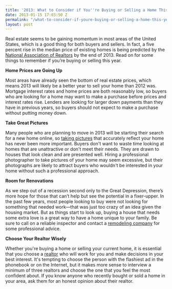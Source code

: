 ```yaml
---
title: '2013: What to Consider if You''re Buying or Selling a Home This Year'
date: 2013-01-15 17:03:50 Z
permalink: "/what-to-consider-if-youre-buying-or-selling-a-home-this-year/"
layout: post
---
```



Real estate seems to be gaining momentum in most areas of the United States, which is a good thing for both buyers and sellers. In fact, a five percent rise in the median price of existing homes is being predicted by the <a href="http://www.realtor.org/">National Association of Realtors</a> by the end of 2013. Read on for some things to remember if you’re buying or selling this year.

<strong>Home Prices are Going Up</strong>

Most areas have already seen the bottom of real estate prices, which means 2013 will likely be a better year to sell your home than 2012 was. Mortgage interest rates and home prices are both reasonably low, so buyers who are looking for a home may want to make a purchase before prices and interest rates rise. Lenders are looking for larger down payments than they have in previous years, so buyers should not expect to make a purchase without putting money down.

<strong>Take Great Pictures</strong>

Many people who are planning to move in 2013 will be starting their search for a new home online, so <a href="http://www.murraylampert.com/gallery/home_remodel_gallery.php">taking pictures</a> that accurately reflect your home has never been more important. Buyers don't want to waste time looking at homes that are unattractive or don't meet their needs. They are drawn to houses that look clean and are presented well. Hiring a professional photographer to take pictures of your home may seem excessive, but their photographs are likely to attract buyers who wouldn't be interested in your home without such a professional approach.

<strong>Room for Renovations</strong>

As we step out of a recession second only to the Great Depression, there’s more hope for those that can’t help but see the potential in a fixer-upper. In the past few years, most people looking to buy were not looking for something that needed work—that was just too crazy of an idea given the housing market. But as things start to look up, buying a house that needs some extra love is a great way to have a home unique to your family. Be sure to call on a reliable inspector and contact a <a href="http://www.murraylampert.com/">remodeling company</a> for some professional advice.

<strong>Choose Your Realtor Wisely</strong>

Whether you're buying a home or selling your current home, it is essential that you choose a <a href="http://www.prudentialcaliforniare.com/prucal/agentprofile/agent.aspx?agentid=109180">realtor</a> who will work for you and make decisions in your best interest. It's tempting to choose the person with the flashiest ad in the phonebook or on the Internet, but it makes more sense to interview a minimum of three realtors and choose the one that you feel the most confident about. If you know anyone who recently bought or sold a home in your area, ask them for an honest opinion about their realtor.

&nbsp;
